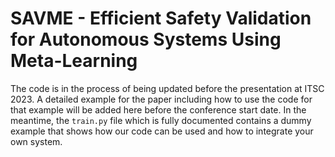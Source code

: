 # SAVME - Efficient Safety Validation for Autonomous Systems Using Meta-Learning
The code is in the process of being updated before the presentation at ITSC 2023. A detailed example for the paper including how to use the code for that example will be added here before the conference start date. In the meantime, the `train.py` file which is fully documented contains a dummy example that shows how our code can be used and how to integrate your own system.
